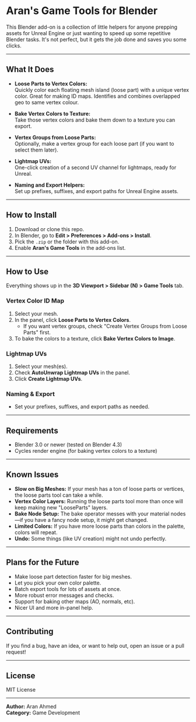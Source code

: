 # Aran's Game Tools for Blender

This Blender add-on is a collection of little helpers for anyone prepping assets for Unreal Engine or just wanting to speed up some repetitive Blender tasks. It's not perfect, but it gets the job done and saves you some clicks.

---

## What It Does

- **Loose Parts to Vertex Colors:**  
  Quickly color each floating mesh island (loose part) with a unique vertex color. Great for making ID maps.
  Identifies and combines overlapped geo to same vertex colour.

- **Bake Vertex Colors to Texture:**  
  Take those vertex colors and bake them down to a texture you can export.

- **Vertex Groups from Loose Parts:**  
  Optionally, make a vertex group for each loose part (if you want to select them later).

- **Lightmap UVs:**  
  One-click creation of a second UV channel for lightmaps, ready for Unreal.

- **Naming and Export Helpers:**  
  Set up prefixes, suffixes, and export paths for Unreal Engine assets.

---

## How to Install

1. Download or clone this repo.
2. In Blender, go to **Edit > Preferences > Add-ons > Install**.
3. Pick the `.zip` or the folder with this add-on.
4. Enable **Aran's Game Tools** in the add-ons list.

---

## How to Use

Everything shows up in the **3D Viewport > Sidebar (N) > Game Tools** tab.

### Vertex Color ID Map

1. Select your mesh.
2. In the panel, click **Loose Parts to Vertex Colors**.
   - If you want vertex groups, check "Create Vertex Groups from Loose Parts" first.
3. To bake the colors to a texture, click **Bake Vertex Colors to Image**.

### Lightmap UVs

1. Select your mesh(es).
2. Check **AutoUnwrap Lightmap UVs** in the panel.
3. Click **Create Lightmap UVs**.

### Naming & Export

- Set your prefixes, suffixes, and export paths as needed.

---

## Requirements

- Blender 3.0 or newer (tested on Blender 4.3)
- Cycles render engine (for baking vertex colors to a texture)

---

## Known Issues

- **Slow on Big Meshes:** If your mesh has a ton of loose parts or vertices, the loose parts tool can take a while.
- **Vertex Color Layers:** Running the loose parts tool more than once will keep making new "LooseParts" layers.
- **Bake Node Setup:** The bake operator messes with your material nodes—if you have a fancy node setup, it might get changed.
- **Limited Colors:** If you have more loose parts than colors in the palette, colors will repeat.
- **Undo:** Some things (like UV creation) might not undo perfectly.

---

## Plans for the Future

- Make loose part detection faster for big meshes.
- Let you pick your own color palette.
- Batch export tools for lots of assets at once.
- More robust error messages and checks.
- Support for baking other maps (AO, normals, etc).
- Nicer UI and more in-panel help.

---

## Contributing

If you find a bug, have an idea, or want to help out, open an issue or a pull request!

---

## License

MIT License

---

**Author:** Aran Ahmed  
**Category:** Game Development  
